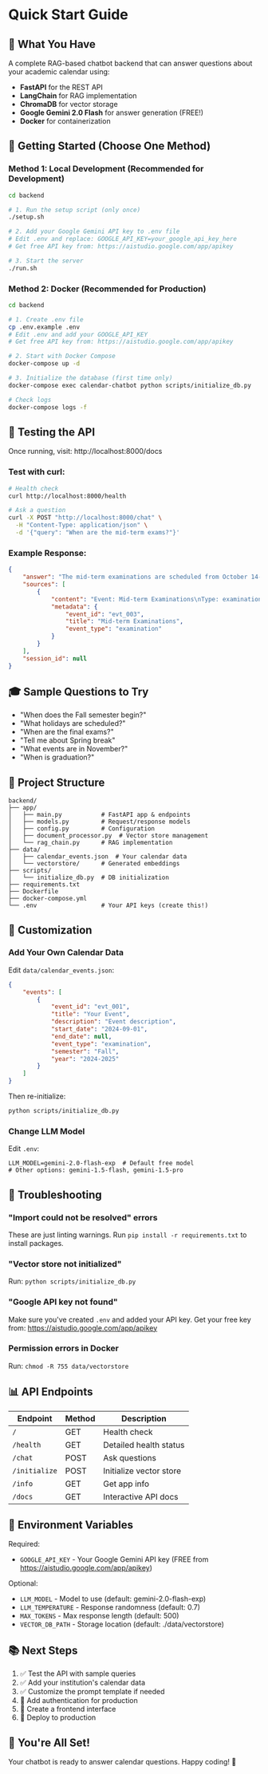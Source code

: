 # Quick Start Guide

## 🎯 What You Have

A complete RAG-based chatbot backend that can answer questions about your academic calendar using:

-   **FastAPI** for the REST API
-   **LangChain** for RAG implementation
-   **ChromaDB** for vector storage
-   **Google Gemini 2.0 Flash** for answer generation (FREE!)
-   **Docker** for containerization

## 🚀 Getting Started (Choose One Method)

### Method 1: Local Development (Recommended for Development)

```bash
cd backend

# 1. Run the setup script (only once)
./setup.sh

# 2. Add your Google Gemini API key to .env file
# Edit .env and replace: GOOGLE_API_KEY=your_google_api_key_here
# Get free API key from: https://aistudio.google.com/app/apikey

# 3. Start the server
./run.sh
```

### Method 2: Docker (Recommended for Production)

```bash
cd backend

# 1. Create .env file
cp .env.example .env
# Edit .env and add your GOOGLE_API_KEY
# Get free API key from: https://aistudio.google.com/app/apikey

# 2. Start with Docker Compose
docker-compose up -d

# 3. Initialize the database (first time only)
docker-compose exec calendar-chatbot python scripts/initialize_db.py

# Check logs
docker-compose logs -f
```

## 📝 Testing the API

Once running, visit: http://localhost:8000/docs

### Test with curl:

```bash
# Health check
curl http://localhost:8000/health

# Ask a question
curl -X POST "http://localhost:8000/chat" \
  -H "Content-Type: application/json" \
  -d '{"query": "When are the mid-term exams?"}'
```

### Example Response:

```json
{
    "answer": "The mid-term examinations are scheduled from October 14-18, 2024 for Fall semester.",
    "sources": [
        {
            "content": "Event: Mid-term Examinations\nType: examination\nDate: 2024-10-14\nEnd Date: 2024-10-18...",
            "metadata": {
                "event_id": "evt_003",
                "title": "Mid-term Examinations",
                "event_type": "examination"
            }
        }
    ],
    "session_id": null
}
```

## 🎓 Sample Questions to Try

-   "When does the Fall semester begin?"
-   "What holidays are scheduled?"
-   "When are the final exams?"
-   "Tell me about Spring break"
-   "What events are in November?"
-   "When is graduation?"

## 📂 Project Structure

```
backend/
├── app/
│   ├── main.py           # FastAPI app & endpoints
│   ├── models.py         # Request/response models
│   ├── config.py         # Configuration
│   ├── document_processor.py  # Vector store management
│   └── rag_chain.py      # RAG implementation
├── data/
│   ├── calendar_events.json  # Your calendar data
│   └── vectorstore/      # Generated embeddings
├── scripts/
│   └── initialize_db.py  # DB initialization
├── requirements.txt
├── Dockerfile
├── docker-compose.yml
└── .env                  # Your API keys (create this!)
```

## 🔧 Customization

### Add Your Own Calendar Data

Edit `data/calendar_events.json`:

```json
{
    "events": [
        {
            "event_id": "evt_001",
            "title": "Your Event",
            "description": "Event description",
            "start_date": "2024-09-01",
            "end_date": null,
            "event_type": "examination",
            "semester": "Fall",
            "year": "2024-2025"
        }
    ]
}
```

Then re-initialize:

```bash
python scripts/initialize_db.py
```

### Change LLM Model

Edit `.env`:

```env
LLM_MODEL=gemini-2.0-flash-exp  # Default free model
# Other options: gemini-1.5-flash, gemini-1.5-pro
```

## 🐛 Troubleshooting

### "Import could not be resolved" errors

These are just linting warnings. Run `pip install -r requirements.txt` to install packages.

### "Vector store not initialized"

Run: `python scripts/initialize_db.py`

### "Google API key not found"

Make sure you've created `.env` and added your API key.
Get your free key from: https://aistudio.google.com/app/apikey

### Permission errors in Docker

Run: `chmod -R 755 data/vectorstore`

## 📊 API Endpoints

| Endpoint      | Method | Description             |
| ------------- | ------ | ----------------------- |
| `/`           | GET    | Health check            |
| `/health`     | GET    | Detailed health status  |
| `/chat`       | POST   | Ask questions           |
| `/initialize` | POST   | Initialize vector store |
| `/info`       | GET    | Get app info            |
| `/docs`       | GET    | Interactive API docs    |

## 🔐 Environment Variables

Required:

-   `GOOGLE_API_KEY` - Your Google Gemini API key (FREE from https://aistudio.google.com/app/apikey)

Optional:

-   `LLM_MODEL` - Model to use (default: gemini-2.0-flash-exp)
-   `LLM_TEMPERATURE` - Response randomness (default: 0.7)
-   `MAX_TOKENS` - Max response length (default: 500)
-   `VECTOR_DB_PATH` - Storage location (default: ./data/vectorstore)

## 📚 Next Steps

1. ✅ Test the API with sample queries
2. ✅ Add your institution's calendar data
3. ✅ Customize the prompt template if needed
4. 🔲 Add authentication for production
5. 🔲 Create a frontend interface
6. 🔲 Deploy to production

## 🎉 You're All Set!

Your chatbot is ready to answer calendar questions. Happy coding! 🚀
